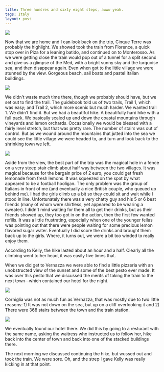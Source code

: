 ```yaml
---
title: Three hundres and sixty eight steps, awww yeah.
tags: Italy
layout: post
---
```

<img class="picture" src="http://fuzzymonk.com/photos/italy_2007/image/595/Italy+2007+131.JPG" />



Now that we are home and I can look back on the trip, Cinque Terre was probably the highlight. We showed took the train from Florence, a quick stop over in Piza for a leaning batido, and continued on to Monterosso.  As we were getting close the train would pop out of a tunnel for a split second and give us a glimpse of the Med, with a bright sunny sky and the turquoise sea, and then disappear again. Even when got to the little village we were stunned by the view.  Gorgeous beach, sail boats and pastel Italian buildings.



<img class="picture" src="http://fuzzymonk.com/photos/italy_2007/image/595/Italy+2007+083.JPG" />



We didn't waste much time there, though we probably should have, but we set out to find the trail.  The guidebook told us of two trails, Trail 1, which was easy; and Trail 2, which more scenic but much harder. We wanted trail 1.  We didn't find it. But we had a beautiful hike. A beautifully hard hike with a full pack. We basically scaled up and down the coastal mountains through vineyards and lemon orchards. Occasionally we would be blessed with a fairly level stretch, but that was pretty rare. The number of stairs was out of control. But as we wound around the mountains that jutted into the sea we could see the little village we were headed to, and turn and look back to the shrinking town we left.  



<img class="picture" src="http://fuzzymonk.com/photos/italy_2007/image/595/Italy+2007+149.JPG" />



Aside from the view, the best part of the trip was the magical hole in a fence on a very steep stair climb about half way between the two villages. It was magical because for the bargain price of 2 euro, you could get fresh lemonade from fresh lemons. It was squeezed on the spot by what appeared to be a football hooligan. The only problem was the group of Italians in front of me (and eventually a nice British couple, who queued up behind me). I had the girls climb up a bit so they could sit and wait while I stood in line.  Unfortunately there was a very chatty guy and his 5 or 6 best friends (many of whom were shirtless, yet appeared to be wearing a sweater). I didn't mind waiting for them all to get their drinks, but as their friends showed up, they too got in on the action, then the first few wanted refills.  It was a little frustrating, especially when one of the younger fellas was pointing out that there were people waiting for some precious lemon flavored sugar water. Eventually I did score the drinks and brought them back up to the girls. Where, it turns out, we were a bit too winded to really enjoy them. 



According to Kelly, the hike lasted about an hour and a half.  Clearly all the climbing went to her head, it was easily five times that.



When we did get to Vernazza we were able to find a little pizzeria with an unobstructed view of the sunset and some of the best pesto ever made. It was over this pesto that we discussed the merits of taking the train to the next town--which contained our hotel for the night.



<img class="picture" src="http://fuzzymonk.com/photos/italy_2007/image/595/Italy+2007+156.JPG" />



Corniglia was not as much fun as Vernazza, that was mostly due to two little reasons: 1) It was not down on the sea, but up on a cliff overlooking it and 2) There were 368 stairs between the town and the train station.



<img class="picture" src="http://fuzzymonk.com/photos/italy_2007/image/595/Italy+2007+183.JPG" />



We eventually found our hotel there. We did this by going to a resturant with the same name, asking the waitress who instructed us to follow her, hike back into the center of town and back into one of the stacked buildings there. 



The next morning we discussed continuing the hike, but wussed out and took the train. We were sore. Oh, and the strep I gave Kelly was really kicking in at that point.
